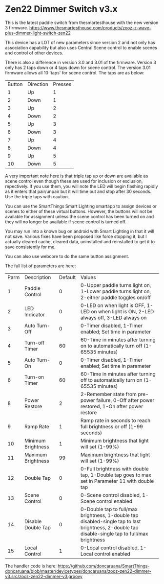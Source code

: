 # Zen22 Dimmer Switch v3.x

This is the latest paddle switch from thesmartesthouse with the new version 3 firmware.
https://www.thesmartesthouse.com/products/zooz-z-wave-plus-dimmer-light-switch-zen22

This device has a LOT of new parameters since version 2 and not only has association capability but also uses Central Scene control 
to enable scenes and control of other devices.

There is also a difference in version 3.0 and 3.01 of the firmware. Version 3 only has 2 taps down or 4 taps down 
for scene control. The version 3.01 firmware allows all 10 'taps' for scene control. The taps are as below:
<table>
<tr><td>Button</td><td>Direction</td><td>Presses</td></tr>
<tr><td>1</td><td>Up</td><td>1</td></tr>
<tr><td>2</td><td>Down</td><td>1</td></tr>
<tr><td>3</td><td>Up</td><td>2</td></tr>
<tr><td>4</td><td>Down</td><td>2</td></tr>
<tr><td>5</td><td>Up</td><td>3</td></tr>
<tr><td>6</td><td>Down</td><td>3</td></tr>
<tr><td>7</td><td>Up</td><td>4</td></tr>
<tr><td>8</td><td>Down</td><td>4</td></tr>
<tr><td>9</td><td>Up</td><td>5</td></tr>
<tr><td>10</td><td>Down</td><td>5</td></tr>
</table>

A very important note here is that triple tap up or down are available as scene control even though these are used
for inclusion or exclusion, repectively. If you use them, you will note the LED will begin flashing rapidly as it
enters that pair/unpair but it will time out and stop after 30 seconds. Use the triple taps with caution.

You can use the SmartThings Smart Lighting smartapp to assign devices or scenes to either of these virtual buttons. 
However, the buttons will not be available for assignment unless the scene control has been turned on and they
will no longer be available if scene control is turned off.

You may run into a known bug on android with Smart Lighting in that it will not save. Various fixes have been proposed
like force stopping it, but I actually cleared cache, cleared data, uninstalled and reinstalled to get it to save
consistently for me.

You can also use webcore to do the same button assignment.

The full list of parameters are here:

<table>
<tr><td>Parm</td><td>Description</td><td>Default</td><td>Values</td></tr>
<tr><td>1</td><td>Paddle Control</td><td>0</td><td>0-Upper paddle turns light on, 1-Lower paddle turns light on, 2-either paddle toggles on/off</td></tr>
<tr><td>2</td><td>LED Indicator</td><td>0</td><td>0-LED on when light is OFF, 1-LED on when light is ON, 2-LED always off, 3-LED always on</td></tr>
<tr><td>3</td><td>Auto Turn-Off</td><td>0</td><td>0-Timer disabled, 1-Timer enabled; Set time in parameter</td></tr>
<tr><td>4</td><td>Turn-off Timer</td><td>60</td><td>60-Time in minutes after turning on to automatically turn off (1-65535 minutes)</td></tr>
<tr><td>5</td><td>Auto Turn-On</td><td>0</td><td>0-Timer disabled, 1-Timer enabled; Set time in parameter</td></tr>
<tr><td>6</td><td>Turn-on Timer</td><td>60</td><td>60-Time in minutes after turning off to automatically turn on (1-65535 minutes)</td></tr>
<tr><td>8</td><td>Power Restore</td><td>2</td><td>2-Remember state from pre-power failure, 0-Off after power restored, 1-On after power restore</td></tr>
<tr><td>9</td><td>Ramp Rate</td><td>1</td><td>Ramp rate in seconds to reach full brightness or off (1-99 seconds)</td></tr>
<tr><td>10</td><td>Minimum Brightness</td><td>1</td><td>Minimum brightness that light will set (1-99%)</td></tr>
<tr><td>11</td><td>Maximum Brightness</td><td>99</td><td>Maximum brightness that light will set (1-99%)</td></tr>
<tr><td>12</td><td>Double Tap</td><td>0</td><td>0-Full brightness with double tap, 1-Double tap goes to max set in Parameter 11 with double tap</td></tr>
<tr><td>13</td><td>Scene Control</td><td>0</td><td>0-Scene control disabled, 1-Scene control enabled</td></tr>
<tr><td>14</td><td>Disable Double Tap</td><td>0</td><td>0-Double tap to full/max brightness, 1-double tap disabled-single tap to last brightness, 2-double tap disable-single tap to full/max brightness</td></tr>
<tr><td>15</td><td>Local Control</td><td>1</td><td>0-Local control disabled, 1-Local control enabled</td></tr>
</table>

The handler code is here: https://github.com/doncaruana/SmartThings-doncaruana/blob/master/devicetypes/doncaruana/zooz-zen22-dimmer-v3.src/zooz-zen22-dimmer-v3.groovy
